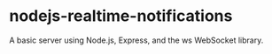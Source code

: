 # nodejs-realtime-notifications
A basic server using Node.js, Express, and the ws WebSocket library.
